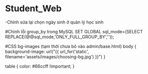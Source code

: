 # Student_Web
-Chỉnh sửa lại chọn ngày sinh ở quản lý học sinh


#Chỉnh lỗi group_by trong MySQL
SET GLOBAL sql_mode=(SELECT REPLACE(@@sql_mode,'ONLY_FULL_GROUP_BY',''));


#CSS bg-images (tạm thời chưa bỏ vào admin/base.html)
body {
     background-image: url("{{ url_for('static', filename='assets/images/choosing-bg.jpg') }}")
}

table {
     color: #66ccff !important;
}